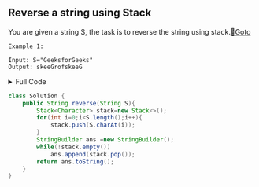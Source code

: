 ## Reverse a string using Stack
You are given a string S, the task is to reverse the string using stack.[🔗Goto](https://practice.geeksforgeeks.org/problems/reverse-a-string-using-stack/1#) 

```
Example 1:

Input: S="GeeksforGeeks"
Output: skeeGrofskeeG
```
<details>
<summary>Full Code</summary>

```java
import java.io.*;
import java.util.*;

class GFG {
	public static void main (String[] args) {
        Scanner sc = new Scanner(System.in);
        int t = sc.nextInt();
        while(t-- > 0){
            Solution obj = new Solution();
            System.out.println(obj.reverse(sc.next()));
        }
	}
}
// } Driver Code Ends


class Solution {
    public String reverse(String S){
        Stack<Character> stack=new Stack<>();
        for(int i=0;i<S.length();i++){
            stack.push(S.charAt(i));
        }
        StringBuilder ans =new StringBuilder();
        while(!stack.empty())
            ans.append(stack.pop());
        return ans.toString();
    }
}
```
</details>

```java
class Solution {
    public String reverse(String S){
        Stack<Character> stack=new Stack<>();
        for(int i=0;i<S.length();i++){
            stack.push(S.charAt(i));
        }
        StringBuilder ans =new StringBuilder();
        while(!stack.empty())
            ans.append(stack.pop());
        return ans.toString();
    }
}
```
